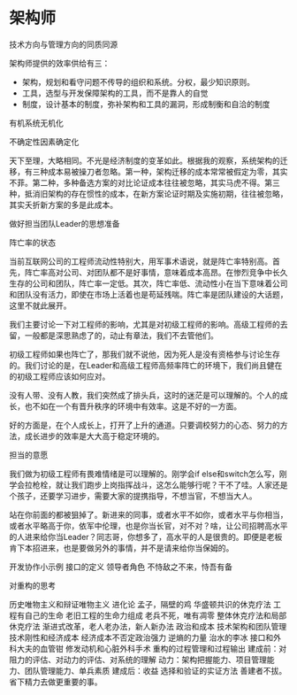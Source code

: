 # 架构师 #

技术方向与管理方向的同质同源

架构师提供的效率供给有三：

-  架构，规划和看守问题不传导的组织和系统。分权，最少知识原则。
-  工具，选型与开发保障架构的工具，而不是靠人的自觉
-  制度，设计基本的制度，弥补架构和工具的漏洞，形成制衡和自洽的制度

有机系统无机化

不确定性因素确定化

天下至理，大略相同。不光是经济制度的变革如此。根据我的观察，系统架构的迁移，有三种成本易被操刀者忽略。第一种，架构迁移的成本常常被假定为零，其实不菲。第二种，多种备选方案的对比论证成本往往被忽略，其实马虎不得。第三种，抵消旧架构的存在惯性的成本，在新方案论证时期及实施初期，往往被忽略，其实夭折新方案的多是此成本。



做好担当团队Leader的思想准备

阵亡率的状态

当前互联网公司的工程师流动性特别大，用军事术语说，就是阵亡率特别高。首先，阵亡率高对公司、对团队都不是好事情，意味着成本高昂。在惨烈竞争中长久生存的公司和团队，阵亡率一定低。其次，阵亡率低、流动性小在当下意味着公司和团队没有活力，即使在市场上活着也是苟延残喘。阵亡率是团队建设的大话题，这里不就此展开。

我们主要讨论一下对工程师的影响，尤其是对初级工程师的影响。高级工程师的去留，一般都是深思熟虑了的，动止有章法，我们不去管他们。

初级工程师如果也阵亡了，那我们就不说他，因为死人是没有资格参与讨论生存的。我们讨论的是，在Leader和高级工程师高频率阵亡的环境下，我们尚且健在的初级工程师应该如何应对。

没有人带、没有人教，我们突然成了排头兵，这时的迷茫是可以理解的。个人的成长，也不如在一个有晋升秩序的环境中有效率。这是不好的一方面。

好的方面是，在个人成长上，打开了上升的通道。只要调校努力的心态、努力的方法，成长进步的效率是大大高于稳定环境的。

担当的意愿

我们做为初级工程师有畏难情绪是可以理解的。刚学会if else和switch怎么写，刚学会拉枪栓，就让我们跑步上岗指挥战斗，这怎么能够行呢？干不了哇。人家还是个孩子，还要学习进步，需要大家的提携指导，不想当官，不想当大人。

站在你前面的都被狙掉了。新进来的同事，或者水平不如你，或者水平与你相当，或者水平略高于你，依军中伦理，也是你当长官，对不对？啥，让公司招聘高水平的人进来给你当Leader？同志哥，你想多了，高水平的人是很贵的。即便是老板肯下本招进来，也是要做另外的事情，并不是请来给你当保姆的。

开发协作小示例
接口的定义
领导者角色
不恃敌之不来，恃吾有备



对重构的思考

历史唯物主义和辩证唯物主义
进化论
孟子，隔壁的鸡
华盛顿共识的休克疗法
工程有自己的生命
老旧工程的生命力组成
老兵不死，唯有凋零
整体休克疗法和局部休克疗法
渐进式改革，老人老办法，新人新办法
政治和成本
技术架构和团队管理
技术刚性和经济成本
经济成本不否定政治强力
逆熵的力量
治水的李冰
接口和外科大夫的血管钳
修发动机和心脏外科手术
重构的过程管理和过程输出
建成前：对阻力的评估、对动力的评估、对系统的理解
动力：架构把握能力、项目管理能力、团队管理能力、单兵素质
建成后：收益
选择和验证的实证方法
善建者不拔。省下精力去做更重要的事。